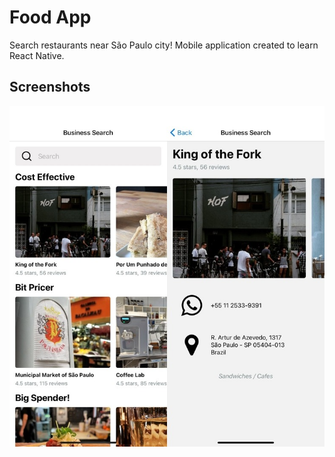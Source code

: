 # Food App

Search restaurants near São Paulo city!
Mobile application created to learn React Native. 

## Screenshots

![screenshot](screenshot.jpg)